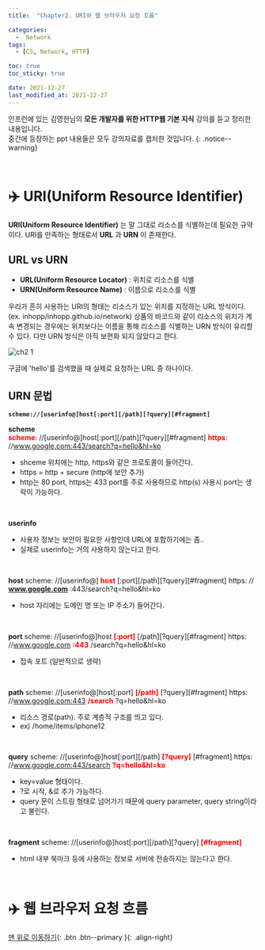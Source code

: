 ```yaml
---
title:  "Chapter2. URI와 웹 브라우저 요청 흐름" 

categories:
  -  Network
tags:
  - [CS, Network, HTTP]

toc: true
toc_sticky: true

date: 2021-12-27
last_modified_at: 2021-12-27
---
```


인프런에 있는 김영한님의 **모든 개발자를 위한 HTTP웹 기본 지식** 강의를 듣고 정리한 내용입니다.<br>
중간에 등장하는 ppt 내용들은 모두 강의자료를 캡처한 것입니다.
{: .notice--warning}

<br>

# ✈️ URI(Uniform Resource Identifier)

**URI(Uniform Resource Identifier)** 는 말 그대로 리소스를 식별하는데 필요한 규약이다.
URI를 만족하는 형태로서 **URL** 과 **URN** 이 존재한다.

## URL vs URN
- **URL(Uniform Resource Locator)** : 위치로 리소스를 식별
- **URN(Uniform Resource Name)** : 이름으로 리소스를 식별

우리가 흔히 사용하는 URI의 형태는 리소스가 있는 위치를 지정하는 URL 방식이다. (ex. inhopp/inhopp.github.io/network) 상품의 바코드와 같이 리소스의 위치가 계속 변경되는 경우에는 위치보다는 이름을 통해 리소스를 식별하는 URN 방식이 유리할 수 있다. 다만 URN 방식은 아직 보편화 되지 않았다고 한다.


![ch2 1](https://user-images.githubusercontent.com/96368476/147426161-bb9acaca-d775-4744-90d0-9c5a3d003fe9.png)

구글에 'hello'를 검색했을 때 실제로 요청하는 URL 중 하나이다.

## URN 문법
**`scheme://[userinfo@]host[:port][/path][?query][#fragment]`**
<br>

**scheme** <br>
**<span style="color:red">scheme</span>**: //[userinfo@]host[:port][/path][?query][#fragment]
**<span style="color:red">https</span>**: //www.google.com:443/search?q=hello&hl=ko

- shceme 위치에는 http, https와 같은 프로토콜이 들어간다.
- https = http + secure (http에 보안 추가)
- http는 80 port, https는 433 port를 주로 사용하므로 http(s) 사용시 port는 생략이 가능하다.

<br>

**userinfo**
- 사용자 정보는 보안이 필요한 사항인데  URL에 포함하기에는 좀..
- 실제로 userinfo는 거의 사용하지 않는다고 한다.

<br>

**host**
scheme: //[userinfo@] **<span style="color:red">host</span>** [:port][/path][?query][#fragment]
https: // **<span style="color:red">www.google.com</span>** :443/search?q=hello&hl=ko

- host 자리에는 도메인 명 또는 IP 주소가 들어간다.

<br>

**port**
scheme: //[userinfo@]host **<span style="color:red">[:port]</span>** [/path][?query][#fragment]
https: //www.google.com **<span style="color:red">:443</span>** /search?q=hello&hl=ko

- 접속 포트 (일반적으로 생략)

<br>

**path**
scheme: //[userinfo@]host[:port] **<span style="color:red">[/path]</span>** [?query][#fragment]
https: //www.google.com:443 **<span style="color:red">/search</span>** ?q=hello&hl=ko

- 리소스 경로(path). 주로 계층적 구조를 띄고 있다.
- ex) /home/items/iphone12

<br>

**query**
scheme: //[userinfo@]host[:port][/path] **<span style="color:red">[?query]</span>** [#fragment]
https: //www.google.com:443/search **<span style="color:red">?q=hello&hl=ko</span>** 

- key=value 형태이다.
- ?로 시작, &로 추가 가능하다.
- query 문이 스트링 형태로 넘어가기 때문에 query parameter, query string이라고 불린다.

<br>

**fragment**
scheme: //[userinfo@]host[:port][/path][?query] **<span style="color:red">[#fragment]</span>**

- html 내부 북마크 등에 사용하는 정보로 서버에 전송하지는 않는다고 한다.

<br>

# ✈️ 웹 브라우저 요청 흐름


[맨 위로 이동하기](#){: .btn .btn--primary }{: .align-right}